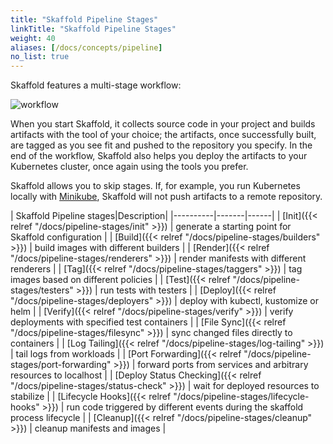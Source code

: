 ```yaml
---
title: "Skaffold Pipeline Stages"
linkTitle: "Skaffold Pipeline Stages"
weight: 40
aliases: [/docs/concepts/pipeline]
no_list: true
---
```


Skaffold features a multi-stage workflow:

![workflow](/images/workflow.png)

When you start Skaffold, it collects source code in your project and builds
artifacts with the tool of your choice; the artifacts, once successfully built,
are tagged as you see fit and pushed to the repository you specify. In the
end of the workflow, Skaffold also helps you deploy the artifacts to your
Kubernetes cluster, once again using the tools you prefer.

Skaffold allows you to skip stages. If, for example, you run Kubernetes
locally with [Minikube](https://kubernetes.io/docs/setup/minikube/), Skaffold
will not push artifacts to a remote repository.


| Skaffold Pipeline stages|Description| 
|----------|-------|------|
| [Init]({{< relref "/docs/pipeline-stages/init" >}}) | generate a starting point for Skaffold configuration | 
| [Build]({{< relref "/docs/pipeline-stages/builders" >}}) | build images with different builders | 
| [Render]({{< relref "/docs/pipeline-stages/renderers" >}}) | render manifests with different renderers | 
| [Tag]({{< relref "/docs/pipeline-stages/taggers" >}}) | tag images based on different policies |
| [Test]({{< relref "/docs/pipeline-stages/testers" >}}) | run tests with testers |
| [Deploy]({{< relref "/docs/pipeline-stages/deployers" >}}) |  deploy with kubectl, kustomize or helm |
| [Verify]({{< relref "/docs/pipeline-stages/verify" >}}) |  verify deployments with specified test containers |
| [File Sync]({{< relref "/docs/pipeline-stages/filesync" >}}) |  sync changed files directly to containers |
| [Log Tailing]({{< relref "/docs/pipeline-stages/log-tailing" >}}) |  tail logs from workloads |
| [Port Forwarding]({{< relref "/docs/pipeline-stages/port-forwarding" >}}) | forward ports from services and arbitrary resources to localhost  |
| [Deploy Status Checking]({{< relref "/docs/pipeline-stages/status-check" >}}) | wait for deployed resources to stabilize  |
| [Lifecycle Hooks]({{< relref "/docs/pipeline-stages/lifecycle-hooks" >}}) | run code triggered by different events during the skaffold process lifecycle  |
| [Cleanup]({{< relref "/docs/pipeline-stages/cleanup" >}}) | cleanup manifests and images |
